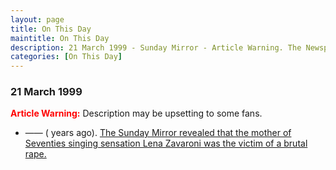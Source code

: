 ```yaml
---
layout: page
title: On This Day
maintitle: On This Day
description: 21 March 1999 - Sunday Mirror - Article Warning. The Newspaper revealed that the mother of Seventies singing sensation Lena Zavaroni was the victim of a brutal rape.
categories: [On This Day]
---
```


### 21 March 1999

<span class="red">Article Warning:</span> Description may be upsetting to some fans.

* —— (<span id="age1"></span> years ago). [The Sunday Mirror revealed that the mother of Seventies singing sensation Lena Zavaroni was the victim of a brutal rape.](/newspapers/1999/03/21/Sunday-mirror.html)

<style>
.red {color:red; font-weight:bold;}
</style>

<!-- Script for calculating number of years ago -->
<script>
var dob = '19990321';
var year = Number(dob.substr(0, 4));
var month = Number(dob.substr(4, 2)) - 1;
var day = Number(dob.substr(6, 2));
var today = new Date();
var age1 = today.getFullYear() - year;
if (today.getMonth() < month || (today.getMonth() == month && today.getDate() < day)) {
  age1--;
}
document.getElementById("age1").innerHTML=age1;
</script>

